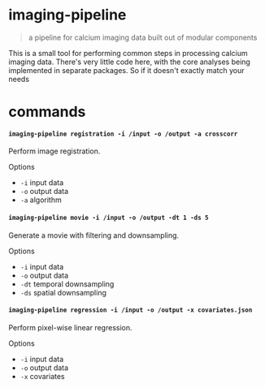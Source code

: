 # imaging-pipeline

> a pipeline for calcium imaging data built out of modular components

This is a small tool for performing common steps in processing calcium imaging data. There's very little code here, with the core analyses being implemented in separate packages. So if it doesn't exactly match your needs

# commands

#### `imaging-pipeline registration -i /input -o /output -a crosscorr`

Perform image registration.

Options
- `-i` input data
- `-o` output data
- `-a` algorithm

#### `imaging-pipeline movie -i /input -o /output -dt 1 -ds 5`

Generate a movie with filtering and downsampling.

Options
- `-i` input data
- `-o` output data
- `-dt` temporal downsampling
- `-ds` spatial downsampling

#### `imaging-pipeline regression -i /input -o /output -x covariates.json`

Perform pixel-wise linear regression.

Options
- `-i` input data
- `-o` output data
- `-x` covariates


